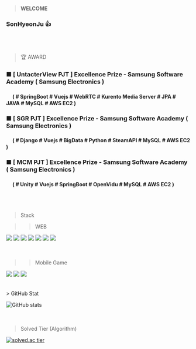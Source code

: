 > <b>WELCOME</b>
### SonHyeonJu :thumbsup:

<br /><br />

> 🏆 AWARD
### ■ [ UntacterView PJT ] Excellence Prize - Samsung Software Academy ( Samsung Electronics )
#### 　 ( # SpringBoot # Vuejs # WebRTC # Kurento Media Server # JPA # JAVA # MySQL # AWS EC2 )

### ■ [ SGR PJT ] Excellence Prize - Samsung Software Academy ( Samsung Electronics )
#### 　 ( # Django # Vuejs # BigData # Python # SteamAPI # MySQL # AWS EC2 )

### ■ [ MCM PJT ] Excellence Prize - Samsung Software Academy ( Samsung Electronics )
#### 　 ( # Unity # Vuejs # SpringBoot # OpenVidu # MySQL # AWS EC2 )

<br /><br />

> Stack

>> WEB
<div class="row">
<img src= "https://img.shields.io/badge/HTML5-E34F26?style=for-the-badge&logo=html5&logoColor=white">
<img src= "https://img.shields.io/badge/CSS-239120?&style=for-the-badge&logo=css3&logoColor=white">
<img src= "https://img.shields.io/badge/JavaScript-F7DF1E?style=for-the-badge&logo=javascript&logoColor=black">
<img src= "https://img.shields.io/badge/Java-ED8B00?style=for-the-badge&logo=java&logoColor=white">
<img src = "https://img.shields.io/badge/Vue.js-35495E?style=for-the-badge&logo=vue.js&logoColor=4FC08D">
<img src = "https://img.shields.io/badge/Spring-6DB33F?style=for-the-badge&logo=spring&logoColor=white">
<img src= "	https://img.shields.io/badge/MySQL-00000F?style=for-the-badge&logo=mysql&logoColor=white">
  </div>
  <br /><br />

>> Mobile Game
<div class="row">
<img src= "https://img.shields.io/badge/C%23-239120?style=for-the-badge&logo=c-sharp&logoColor=white">
<img src= "https://img.shields.io/badge/C%2B%2B-00599C?style=for-the-badge&logo=c%2B%2B&logoColor=white">
<img src="https://img.shields.io/badge/Unity-100000?style=for-the-badge&logo=unity&logoColor=white">

</div>
<br /><br />
> GitHub Stat

![GitHub stats](https://github-readme-stats.vercel.app/api?username=HyeonJuSon&show_icons=true)  
<br /><br />

> Solved Tier (Algorithm)

[![solved.ac tier](http://mazassumnida.wtf/api/generate_badge?boj=choppa)](https://solved.ac/choppa)
<br /><br />

